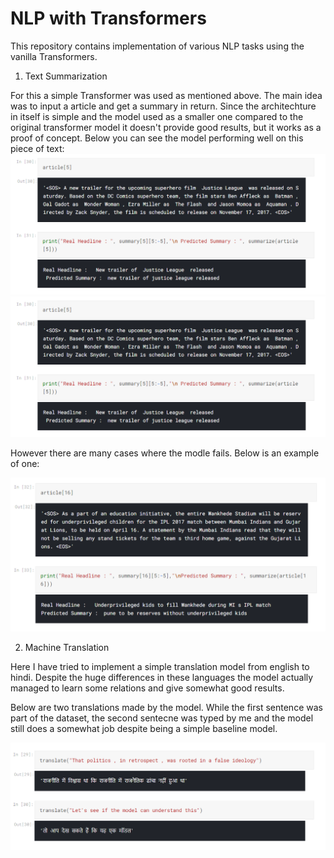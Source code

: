 # NLP with Transformers
This repository contains implementation of various NLP tasks using the vanilla Transformers.

1)  Text Summarization

For this a simple Transformer was used as mentioned above. The main idea was to input a article and get a summary in return. Since the architechture in itself is simple and the model used as a smaller one compared to the original transformer model it doesn't provide good results, but it works as a proof of concept. 
Below you can see the model performing well on this piece of text:
![img_not_found](results/summary1.png)
<img src="/results/summary1.png"></img>

However there are many cases where the modle fails. Below is an example of one:

<img src="/results/summary2.png"></img>


2) Machine Translation

Here I have tried to implement a simple translation model from english to hindi. Despite the huge differences in these languages the model actually managed to learn some relations and give somewhat good results. 

Below are two translations made by the model. While the first sentence was part of the dataset, the second sentecne was typed by me and the model still does a somewhat job despite being a simple baseline model.

<img src="/results/translate1.png"></img>
